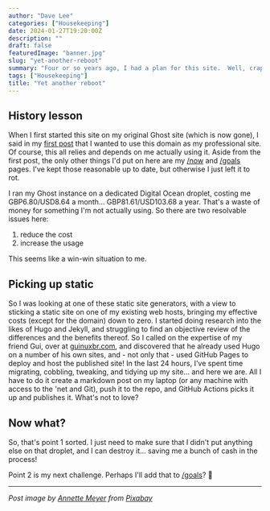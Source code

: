 ```yaml
---
author: "Dave Lee"
categories: ["Housekeeping"]
date: 2024-01-27T19:20:00Z
description: ""
draft: false
featuredImage: "banner.jpg"
slug: "yet-another-reboot"
summary: "Four or so years ago, I had a plan for this site.  Well, crap."
tags: ["Housekeeping"]
title: "Yet another reboot"
---
```


## History lesson

When I first started this site on my original Ghost site (which is now gone), I said in my [first post](https://davelee.uk/and-so-it-begins-again/) that I wanted to use this domain as my professional site.  Of course, this all relies and depends on me actually using it.  Aside from the first post, the only other things I'd put on here are my [/now](https://davelee.uk/now/) and [/goals](https://davelee.uk/goals/) pages.  I've kept those reasonable up to date, but otherwise I just left it to rot.

I ran my Ghost instance on a dedicated Digital Ocean droplet, costing me GBP6.80/USD8.64 a month... GBP81.61/USD103.68 a year.  That's a waste of money for something I'm not actually using.  So there are two resolvable issues here:

1. reduce the cost
2. increase the usage

This seems like a win-win situation to me.

## Picking up static

So I was looking at one of these static site generators, with a view to sticking a static site on one of my existing web hosts, bringing my effective costs (except for the domain) down to zero.  I started doing research into the likes of Hugo and Jekyll, and struggling to find an objective review of the differences and the benefits thereof.  So I called on the expertise of my friend Gui, over at [guinuxbr.com](https://guinuxbr.com/), and discovered that he already used Hugo on a number of his own sites, and - not only that - used GitHub Pages to deploy and host the published site!  In the last 24 hours, I've spent time migrating, cobbling, tweaking, and tidying up my site... and here we are.  All I have to do it create a markdown post on my laptop (or any machine with access to the 'net and Git), push it to the repo, and GitHub Actions picks it up and publishes it.  What's not to love?

## Now what?

So, that's point 1 sorted.  I just need to make sure that I didn't put anything else on that droplet, and I can destroy it... saving me a bunch of cash in the process!

Point 2 is my next challenge.  Perhaps I'll add that to [/goals](https://davelee.uk/goals/)? :thinking:

---

_Post image by [Annette Meyer](https://pixabay.com/users/nennieinszweidrei-10084616/) from [Pixabay](https://pixabay.com/)_
